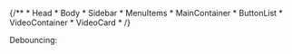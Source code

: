 
{/**
       * Head
       * Body
       *  Sidebar
       *    MenuItems
       *  MainContainer
       *   ButtonList
       *   VideoContainer
       *    VideoCard
       *
/}


Debouncing:
